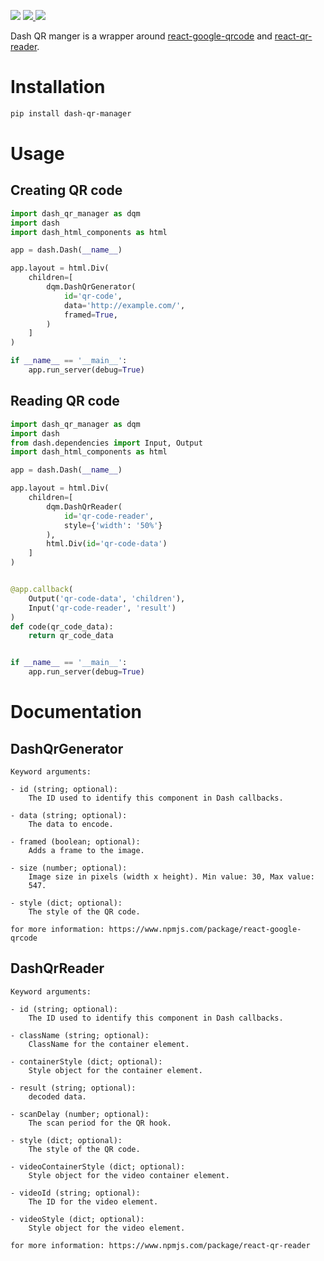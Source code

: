 <p>
    <img src="https://badgen.net/pypi/license/dash-qr-manager">
    <a href="https://pypi.org/project/dash-qr-manager/">
    <img src="https://badgen.net/pypi/v/dash-qr-manager">
    </a>
    <img src="https://static.pepy.tech/personalized-badge/dash-qr-manager?period=total&units=international_system&left_color=black&right_color=yellowgreen&left_text=Downloads">
</p>

Dash QR manger is a wrapper around [react-google-qrcode](https://www.npmjs.com/package/react-google-qrcode) and [react-qr-reader](https://www.npmjs.com/package/react-qr-reader).

Installation
======
```bash
pip install dash-qr-manager
```


Usage
======
Creating QR code
-----
```python
import dash_qr_manager as dqm
import dash
import dash_html_components as html

app = dash.Dash(__name__)

app.layout = html.Div(
    children=[
        dqm.DashQrGenerator(
            id='qr-code',
            data='http://example.com/',
            framed=True,
        )
    ]
)

if __name__ == '__main__':
    app.run_server(debug=True)
```

Reading QR code
-----
```python
import dash_qr_manager as dqm
import dash
from dash.dependencies import Input, Output
import dash_html_components as html

app = dash.Dash(__name__)

app.layout = html.Div(
    children=[
        dqm.DashQrReader(
            id='qr-code-reader',
            style={'width': '50%'}
        ),
        html.Div(id='qr-code-data')
    ]
)


@app.callback(
    Output('qr-code-data', 'children'),
    Input('qr-code-reader', 'result')
)
def code(qr_code_data):
    return qr_code_data


if __name__ == '__main__':
    app.run_server(debug=True)
```

Documentation
======
DashQrGenerator
-----
```
Keyword arguments:

- id (string; optional):
    The ID used to identify this component in Dash callbacks.

- data (string; optional):
    The data to encode.

- framed (boolean; optional):
    Adds a frame to the image.

- size (number; optional):
    Image size in pixels (width x height). Min value: 30, Max value:
    547.

- style (dict; optional):
    The style of the QR code.

for more information: https://www.npmjs.com/package/react-google-qrcode
```

DashQrReader
-----
```
Keyword arguments:

- id (string; optional):
    The ID used to identify this component in Dash callbacks.

- className (string; optional):
    ClassName for the container element.

- containerStyle (dict; optional):
    Style object for the container element.

- result (string; optional):
    decoded data.

- scanDelay (number; optional):
    The scan period for the QR hook.

- style (dict; optional):
    The style of the QR code.

- videoContainerStyle (dict; optional):
    Style object for the video container element.

- videoId (string; optional):
    The ID for the video element.

- videoStyle (dict; optional):
    Style object for the video element.

for more information: https://www.npmjs.com/package/react-qr-reader
```
